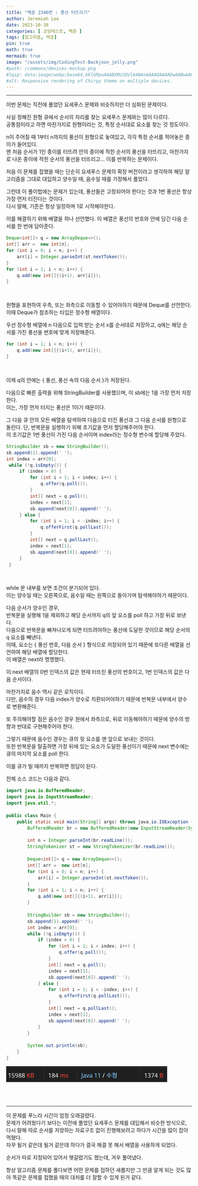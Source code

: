 ```yaml
---
title: "백준 2346번 : 풍선 터뜨리기"
author: Jeremiah Lee
date: 2023-10-30
categories: [ 코딩테스트, 백준 ]
tags: [알고리즘, 백준]
pin: true
math: true
mermaid: true
image: "/assets/img/CodingTest-Backjoon_jelly.png"
#path: /commons/devices-mockup.png
#lqip: data:image/webp;base64,UklGRpoAAABXRUJQVlA4WAoAAAAQAAAADwAABwAAQUxQSDIAAAARL0AmbZurmr57yyIiqE8oiG0bejIYEQTgqiDA9vqnsUSI6H+oAERp2HZ65qP/VIAWAFZQOCBCAAAA8AEAnQEqEAAIAAVAfCWkAALp8sF8rgRgAP7o9FDvMCkMde9PK7euH5M1m6VWoDXf2FkP3BqV0ZYbO6NA/VFIAAAA
#alt: Responsive rendering of Chirpy theme on multiple devices.
---
```

***

이번 문제는 직전에 풀었던 요세푸스 문제와 비슷하지만 더 심화된 문제이다.

사실 정해진 원형 큐에서 순서의 자리를 찾는 요세푸스 문제와는 많이 다르다.   
공통점이라고 하면 마찬가지로 원형이라는 것, 특정 순서대로 요소를 찾는 것 정도이다.

n이 주어질 때 1부터 n까지의 풍선이 원형으로 놓여있고, 각각 특정 순서를 적어놓은 종이가 들어있다.   
맨 처음 순서가 1인 종이를 터뜨려 안의 종이에 적힌 순서의 풍선을 터뜨리고, 마찬가지로 나온 종이에 적힌
순서의 풍선을 터뜨리고... 이를 반복하는 문제이다.

처음 이 문제를 접했을 때는 단순히 요세푸스 문제의 확장 버전이라고 생각하여 해당 알고리즘을
그대로 대입하고 양수일 때, 음수일 때를 가정해서 풀었다.

그런데 이 풀이법에는 문제가 있는데, 풍선들은 고정되어야 한다는 것과 1번 풍선은 항상 가장 먼저 터진다는
것이다.   
다시 말해, 기준은 항상 일정하며 1로 시작해야한다.

이를 해결하기 위해 배열을 하나 선언했다. 이 배열은 풍선의 번호와 안에 담긴 다음 순서를 한 번에 담아준다.
```java
Deque<int[]> q = new ArrayDeque<>();
int[] arr =  new int[n];
for (int i = 0; i < n; i++) {
    arr[i] = Integer.parseInt(st.nextToken());
}
for (int i = 1; i < n; i++) {
    q.add(new int[]{(i+1), arr[i]});
}
```
<br>

원형을 표현하여 우측, 또는 좌측으로 이동할 수 있어야하기 때문에 Deque를 선언한다.
이때 Deque가 참조하는 타입은 정수형 배열이다.   

우선 정수형 배열에 n 다음으로 입력 받는 순서 x를 순서대로 저장하고, q에는 해당 순서를 가진 풍선을
번호에 맞게 저장해준다.
```java
for (int i = 1; i < n; i++) {
    q.add(new int[]{(i+1), arr[i]});
}
```
<br>

이제 q의 안에는 { 풍선, 풍선 속의 다음 순서 }가 저장된다.

다음으로 빠른 출력을 위해 StringBuilder를 사용했으며, 이 sb에는 1을 가장 먼저 저장한다.   
이는, 가장 먼저 터지는 풍선은 1이기 때문이다.

그 다음 큐 안의 모든 배열을 탐색하여 다음으로 터진 풍선과 그 다음 순서를 원형으로 돌린다.
단, 반복문을 실행하기 위해 초기값을 먼저 할당해주어야 한다.   
이 초기값은 1번 풍선이 가진 다음 순서이며 index라는 정수형 변수에 할당해 주었다.
```java
StringBuilder sb = new StringBuilder();
sb.append(1).append(' ');
int index = arr[0];
 while (!q.isEmpty()) {
     if (index > 0) {
         for (int i = 1; i < index; i++) {
             q.offer(q.poll());
         }
         int[] next = q.poll();
         index = next[1];
         sb.append(next[0]).append(' ');
     } else {
         for (int i = 1; i < -index; i++) {
             q.offerFirst(q.pollLast());
         }
         int[] next = q.pollLast();
         index = next[1];
         sb.append(next[0]).append(' ');
     }
 }
```
<br>

while 문 내부를 보면 조건이 분기되어 있다.   
이는 양수일 때는 오른쪽으로, 음수일 때는 왼쪽으로 돌아가며 탐색해야하기 때문이다.

다음 순서가 양수인 경우,   
반복문을 실행해 1을 제외하고 해당 순서까지 q의 앞 요소를 poll 하고 가장 뒤로 보낸다.   
다음으로 반복문을 빠져나오게 되면 터뜨려야하는 풍선에 도달한 것이므로
해당 순서의 q 요소를 빼낸다.   
이때, 요소는 { 풍선 번호, 다음 순서 } 형식으로 저장되어 있기 때문에
또다른 배열을 선언하여 해당 배열에 할당한다.   
이 배열은 next라 명명했다.

이 next 배열의 0번 인덱스의 값은 현재 터뜨린 풍선의 번호이고, 1번 인덱스의 값은 다음 순서이다.

마찬가지로 음수 역시 같은 로직이다.   
다만, 음수의 경우 다음 index가 양수로 치환되어야하기 때문에 반복문 내부에서 양수로 변환해준다.

또 주의해야할 점은 음수인 경우 원에서 좌측으로, 뒤로 이동해야하기 때문에 
양수의 방향과 반대로 구현해주어야 한다.

그렇기 때문에 음수인 경우는 큐의 뒷 요소를 맨 앞으로 보내는 것이다.   
또한 반복문을 탈출하면 가장 뒤에 있는 요소가 도달한 풍선이기 때문에
next 변수에는 큐의 마지막 요소를 poll 한다.

이를 큐가 빌 때까지 반복하면 정답이 된다.

전체 소스 코드는 다음과 같다.
```java
import java.io.BufferedReader;
import java.io.InputStreamReader;
import java.util.*;

public class Main {
    public static void main(String[] args) throws java.io.IOException {
        BufferedReader br = new BufferedReader(new InputStreamReader(System.in));

        int n = Integer.parseInt(br.readLine());
        StringTokenizer st = new StringTokenizer(br.readLine());

        Deque<int[]> q = new ArrayDeque<>();
        int[] arr =  new int[n];
        for (int i = 0; i < n; i++) {
            arr[i] = Integer.parseInt(st.nextToken());
        }
        for (int i = 1; i < n; i++) {
            q.add(new int[]{(i+1), arr[i]});
        }

        StringBuilder sb = new StringBuilder();
        sb.append(1).append(' ');
        int index = arr[0];
        while (!q.isEmpty()) {
            if (index > 0) {
                for (int i = 1; i < index; i++) {
                    q.offer(q.poll());
                }
                int[] next = q.poll();
                index = next[1];
                sb.append(next[0]).append(' ');
            } else {
                for (int i = 1; i < -index; i++) {
                    q.offerFirst(q.pollLast());
                }
                int[] next = q.pollLast();
                index = next[1];
                sb.append(next[0]).append(' ');
            }
        }

        System.out.println(sb);
    }
}
```
![](/assets/img/CT_BJ_LOG/BJ_2346.png)

<br>
<br>

***
이 문제를 푸느라 시간이 엄청 오래걸렸다.   
문제가 어려웠다기 보다는 이전에 풀었던 요세푸스 문제를 대입해서 비슷한 방식으로,
다시 말해 따로 순서를 저장하는 자료구조 없이 진행해보려고 하다가 시간을 많이 잡아먹혔다.   
자꾸 될거 같은데 될거 같은데 하다가 결국 해결 못 해서 배열을 사용하게 되었다.

순서가 따로 지정되어 있어서 헷갈렸기도 했는데, 겨우 풀어냈다.

항상 알고리즘 문제를 풀다보면 어떤 문제를 접하던 새롭지만 그 만큼 알게 되는 것도 많아 똑같은 문제를 접했을 때의 대처를 더 잘할 수 있게 된거 같다.
